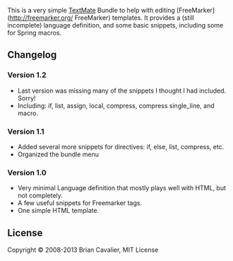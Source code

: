 This is a very simple [TextMate](http://www.macromates.com) Bundle to help with editing [FreeMarker](http://freemarker.org/ FreeMarker) templates.  It provides a (still incomplete) language definition, and some basic snippets, including some for Spring macros.

## Changelog

### Version 1.2

 * Last version was missing many of the snippets I thought I had included.  Sorry!
 * Including: if, list, assign, local, compress, compress single_line, and macro.

### Version 1.1

 * Added several more snippets for directives: if, else, list, compress, etc.
 * Organized the bundle menu

### Version 1.0

 * Very minimal Language definition that mostly plays well with HTML, but not completely.
 * A few useful snippets for Freemarker tags.
 * One simple HTML template.

## License

Copyright &copy; 2008-2013 Brian Cavalier, MIT License